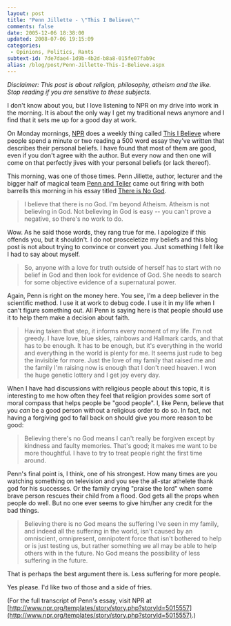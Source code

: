 ```yaml
---
layout: post
title: "Penn Jillette - \"This I Believe\""
comments: false
date: 2005-12-06 18:38:00
updated: 2008-07-06 19:15:09
categories:
 - Opinions, Politics, Rants
subtext-id: 7de7dae4-1d9b-4b2d-b8a8-015fe07fab9c
alias: /blog/post/Penn-Jillette-This-I-Believe.aspx
---
```



_Disclaimer: This post is about religion, philosophy, atheism and the like. Stop reading if you are sensitive to these subjects._

I don't know about you, but I love listening to NPR on my drive into work in the morning. It is about the only way I get my traditional news anymore and I find that it sets me up for a good day at work. 

On Monday mornings, [NPR](http://www.npr.org/) does a weekly thing called [This I Believe](http://www.npr.org/templates/story/story.php?storyId=4538138) where people spend a minute or two reading a 500 word essay they've written that describes their personal beliefs. I have found that most of them are good, even if you don't agree with the author. But every now and then one will come on that perfectly jives with your personal beliefs (or lack thereof). 

This morning, was one of those times. Penn Jillette, author, lecturer and the bigger half of magical team [Penn and Teller](http://g.msn.com/9SE/1?http://www.pennandteller.com/&&DI=293&IG=e53943b4895244a18cb7b5f59f18c6f7&POS=2&CM=WPU&CE=1&CS=AWP&SR=1) came out firing with both barrells this morning in his essay titled [There is No God](http://www.npr.org/templates/story/story.php?storyId=5015557). 

> I believe that there is no God. I'm beyond Atheism. Atheism is not believing in God. Not believing in God is easy -- you can't prove a negative, so there's no work to do. 

Wow. As he said those words, they rang true for me. I apologize if this offends you, but it shouldn't. I do not prosceletize my beliefs and this blog post is not about trying to convince or convert you. Just something I felt like I had to say about myself. 

> So, anyone with a love for truth outside of herself has to start with no belief in God and then look for evidence of God. She needs to search for some objective evidence of a supernatural power. 

Again, Penn is right on the money here. You see, I'm a deep believer in the scientific method. I use it at work to debug code. I use it in my life when I can't figure something out. All Penn is saying here is that people should use it to help them make a decision about faith. 

> Having taken that step, it informs every moment of my life. I'm not greedy. I have love, blue skies, rainbows and Hallmark cards, and that has to be enough. It has to be enough, but it's everything in the world and everything in the world is plenty for me. It seems just rude to beg the invisible for more. Just the love of my family that raised me and the family I'm raising now is enough that I don't need heaven. I won the huge genetic lottery and I get joy every day. 

When I have had discussions with religious people about this topic, it is interesting to me how often they feel that religion provides some sort of moral compass that helps people be "good people". I, like Penn, believe that you _can_ be a good person without a religious order to do so. In fact, not having a forgiving god to fall back on should give you more reason to be good: 

> Believing there's no God means I can't really be forgiven except by kindness and faulty memories. That's good; it makes me want to be more thoughtful. I have to try to treat people right the first time around. 

Penn's final point is, I think, one of his strongest. How many times are you watching something on television and you see the all-star athelete thank god for his successes. Or the family crying "praise the lord" when some brave person rescues their child from a flood. God gets all the props when people do well. But no one ever seems to give him/her any credit for the bad things. 

> Believing there is no God means the suffering I've seen in my family, and indeed all the suffering in the world, isn't caused by an omniscient, omnipresent, omnipotent force that isn't bothered to help or is just testing us, but rather something we all may be able to help others with in the future. No God means the possibility of less suffering in the future. 

That is perhaps the best argument there is. Less suffering for more people. 

Yes please. I'd like two of those and a side of fries. 

(For the full transcript of Penn's essay, visit NPR at [http://www.npr.org/templates/story/story.php?storyId=5015557](http://www.npr.org/templates/story/story.php?storyId=5015557).) 
